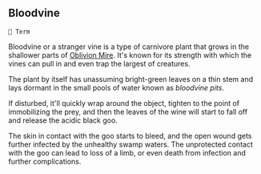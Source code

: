 ## Bloodvine

`📑 Term`

Bloodvine or a stranger vine is a type of carnivore plant that grows in the shallower parts of [Oblivion Mire](<https://zeithalt.github.io/r/oblivion_mire.html>). It's known for its strength with which the vines can pull in and even trap the largest of creatures.

The plant by itself has unassuming bright-green leaves on a thin stem and lays dormant in the small pools of water known as _bloodvine pits_. 

If disturbed, it'll quickly wrap around the object, tighten to the point of immobilizing the prey, and then the leaves of the wine will start to fall off and release the acidic black goo. 

The skin in contact with the goo starts to bleed, and the open wound gets further infected by the unhealthy swamp waters. The unprotected contact with the goo can lead to loss of a limb, or even death from infection and further complications.

<!---
keywords: oblivion mire, plants, pits 
aliases: 
-->